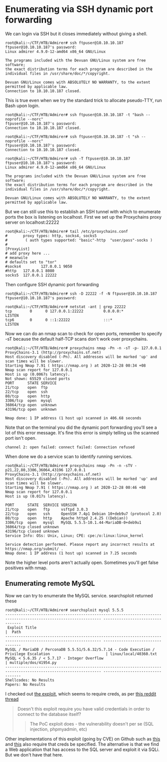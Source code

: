 # Enumerating via SSH dynamic port forwarding

We can login via SSH but it closes immediately without giving a shell.

```text
root@kali:~/CTF/HTB/Admirer# ssh ftpuser@10.10.10.187
ftpuser@10.10.10.187's password:
Linux admirer 4.9.0-12-amd64 x86_64 GNU/Linux

The programs included with the Devuan GNU/Linux system are free software;
the exact distribution terms for each program are described in the
individual files in /usr/share/doc/*/copyright.

Devuan GNU/Linux comes with ABSOLUTELY NO WARRANTY, to the extent
permitted by applicable law.
Connection to 10.10.10.187 closed.
```

This is true even when we try the standard trick to allocate pseudo-TTY, run Bash upon login.

```text
root@kali:~/CTF/HTB/Admirer# ssh ftpuser@10.10.10.187 -t "bash --noprofile --norc"
ftpuser@10.10.10.187's password:
Connection to 10.10.10.187 closed.

root@kali:~/CTF/HTB/Admirer# ssh ftpuser@10.10.10.187 -t "sh --noprofile --norc"
ftpuser@10.10.10.187's password:
Connection to 10.10.10.187 closed.

root@kali:~/CTF/HTB/Admirer# ssh -T ftpuser@10.10.10.187
ftpuser@10.10.10.187's password:
Linux admirer 4.9.0-12-amd64 x86_64 GNU/Linux

The programs included with the Devuan GNU/Linux system are free software;
the exact distribution terms for each program are described in the
individual files in /usr/share/doc/*/copyright.

Devuan GNU/Linux comes with ABSOLUTELY NO WARRANTY, to the extent
permitted by applicable law.
```

But we can still use this to establish an SSH tunnel with which to enumerate ports the box is listening on localhost. First we set up the Proxychains proxy server on localhost:22222

```text
root@kali:~/CTF/HTB/Admirer# tail /etc/proxychains.conf
#       proxy types: http, socks4, socks5
#        ( auth types supported: "basic"-http  "user/pass"-socks )
#
[ProxyList]
# add proxy here ...
# meanwile
# defaults set to "tor"
#socks4         127.0.0.1 9050
#http   127.0.0.1 8080
socks5  127.0.0.1 22222
```

Then configure SSH dynamic port forwarding

```text
root@kali:~/CTF/HTB/Admirer# ssh -D 22222 -f -N ftpuser@10.10.10.187
ftpuser@10.10.10.187's password:

root@kali:~/CTF/HTB/Admirer# netstat -ant | grep 22222
tcp        0      0 127.0.0.1:22222         0.0.0.0:*               LISTEN
tcp6       0      0 ::1:22222               :::*                    LISTEN
```

Now we can do an nmap scan to check for open ports, remember to specify -sT because the default half-TCP scans don't work over proxychains.

```text
root@kali:~/CTF/HTB/Admirer# proxychains nmap -Pn -n -sT -p- 127.0.0.1
ProxyChains-3.1 (http://proxychains.sf.net)
Host discovery disabled (-Pn). All addresses will be marked 'up' and scan times will be slower.
Starting Nmap 7.91 ( https://nmap.org ) at 2020-12-28 00:34 +08
Nmap scan report for 127.0.0.1
Host is up (0.0067s latency).
Not shown: 65529 closed ports
PORT      STATE SERVICE
21/tcp    open  ftp
22/tcp    open  ssh
80/tcp    open  http
3306/tcp  open  mysql
36064/tcp open  unknown
43196/tcp open  unknown

Nmap done: 1 IP address (1 host up) scanned in 406.68 seconds
```

Note that on the terminal you did the dynamic port forwarding you'll see a lot of this error message. It's fine this error is simply telling us the scanned port isn't open.

```text
channel 2: open failed: connect failed: Connection refused
```

When done we do a service scan to identify running services.

```text
root@kali:~/CTF/HTB/Admirer# proxychains nmap -Pn -n -sTV -p21,22,80,3306,36064,43196 127.0.0.1
ProxyChains-3.1 (http://proxychains.sf.net)
Host discovery disabled (-Pn). All addresses will be marked 'up' and scan times will be slower.
Starting Nmap 7.91 ( https://nmap.org ) at 2020-12-28 00:46 +08
Nmap scan report for 127.0.0.1
Host is up (0.017s latency).

PORT      STATE  SERVICE VERSION
21/tcp    open   ftp     vsftpd 3.0.3
22/tcp    open   ssh     OpenSSH 7.4p1 Debian 10+deb9u7 (protocol 2.0)
80/tcp    open   http    Apache httpd 2.4.25 ((Debian))
3306/tcp  open   mysql   MySQL 5.5.5-10.1.44-MariaDB-0+deb9u1
36064/tcp closed unknown
43196/tcp closed unknown
Service Info: OSs: Unix, Linux; CPE: cpe:/o:linux:linux_kernel

Service detection performed. Please report any incorrect results at https://nmap.org/submit/ .
Nmap done: 1 IP address (1 host up) scanned in 7.25 seconds
```

Note the higher level ports aren't actually open. Sometimes you'll get false positives with nmap.

## Enumerating remote MySQL

Now we can try to enumerate the MySQL service. searchsploit returned these

```text
root@kali:~/CTF/HTB/Admirer# searchsploit mysql 5.5.5
----------------------------------------------------------------------------------------------------------------- ---------------------------------
 Exploit Title                                                                                                   |  Path
----------------------------------------------------------------------------------------------------------------- ---------------------------------
MySQL / MariaDB / PerconaDB 5.5.51/5.6.32/5.7.14 - Code Execution / Privilege Escalation                         | linux/local/40360.txt
MySQL < 5.6.35 / < 5.7.17 - Integer Overflow                                                                     | multiple/dos/41954.py
----------------------------------------------------------------------------------------------------------------- ---------------------------------
Shellcodes: No Results
Papers: No Results
```

I checked out [the exploit](https://www.exploit-db.com/exploits/40360), which seems to require creds, as per [this reddit thread](https://www.reddit.com/r/netsec/comments/52dgxh/mysql_remote_root_code_execution_privilege/)

> Doesn't this exploit require you have valid credentials in order to connect to the database itself?
>
> > The PoC exploit does - the vulnerability doesn't per se (SQL injection, phpmyadmin, etc)

Other implementations of this exploit (going by CVE) on Github such as [this](https://github.com/boompig/cve-2016-6662/blob/master/0ldSQL_MySQL_RCE_exploit.py) and [this](https://github.com/Ashrafdev/MySQL-Remote-Root-Code-Execution/blob/master/rce_mysql.py) also require that creds be specified. The alternative is that we find a Web application that has access to the SQL server and exploit it via SQLi. But we don't have that here.
